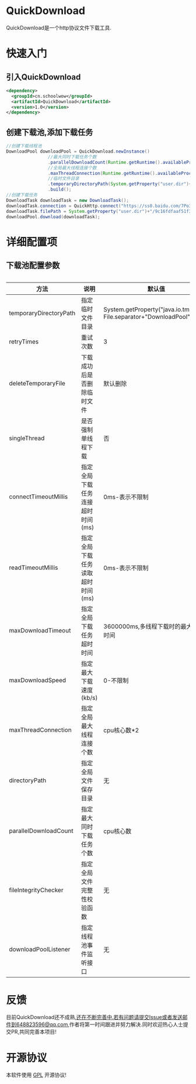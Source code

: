 # QuickDownload

QuickDownload是一个http协议文件下载工具.

# 快速入门

## 引入QuickDownload

```xml
<dependency>
  <groupId>cn.schoolwow</groupId>
  <artifactId>QuickDownload</artifactId>
  <version>1.0</version>
</dependency>
```

## 创建下载池,添加下载任务

```java
//创建下载线程池
DownloadPool downloadPool = QuickDownload.newInstance()
                //最大同时下载任务个数
                .parallelDownloadCount(Runtime.getRuntime().availableProcessors())
                //全局最大线程连接个数
                .maxThreadConnection(Runtime.getRuntime().availableProcessors()*2)
                //临时文件目录
                .temporaryDirectoryPath(System.getProperty("user.dir")+"/temp")
                .build();
//创建下载任务
DownloadTask downloadTask = new DownloadTask();
downloadTask.connection = QuickHttp.connect("https://ss0.baidu.com/7Po3dSag_xI4khGko9WTAnF6hhy/zhidao/pic/item/9c16fdfaaf51f3de9ba8ee1194eef01f3a2979a8.jpg");
downloadTask.filePath = System.getProperty("user.dir")+"/9c16fdfaaf51f3de9ba8ee1194eef01f3a2979a8.jpg";
downloadPool.download(downloadTask);
```

# 详细配置项

## 下载池配置参数

```java

```
|方法|说明|默认值|
|---|---|---|
|temporaryDirectoryPath|指定临时文件目录|System.getProperty("java.io.tmpdir")+ File.separator+"DownloadPool";|
|retryTimes|重试次数|3|
|deleteTemporaryFile|下载成功后是否删除临时文件|默认删除|
|singleThread|是否强制单线程下载|否|
|connectTimeoutMillis|指定全局下载任务连接超时时间(ms)|0ms-表示不限制|
|readTimeoutMillis|指定全局下载任务读取超时时间(ms)|0ms-表示不限制|
|maxDownloadTimeout|指定全局下载任务超时时间|3600000ms,多线程下载时的最大下载时间|
|maxDownloadSpeed|指定最大下载速度(kb/s)|0-不限制|
|maxThreadConnection|指定全局最大线程连接个数|cpu核心数*2|
|directoryPath|指定全局文件保存目录|无|
|parallelDownloadCount|指定最大同时下载任务个数|cpu核心数|
|fileIntegrityChecker|指定全局文件完整性校验函数|无|
|downloadPoolListener|指定线程池事件监听接口|无|

# 反馈

目前QuickDownload还不成熟,还在不断完善中.若有问题请提交Issue或者发送邮件到648823596@qq.com,作者将第一时间跟进并努力解决.同时欢迎热心人士提交PR,共同完善本项目!

# 开源协议
本软件使用 [GPL](http://www.gnu.org/licenses/gpl-3.0.html) 开源协议!